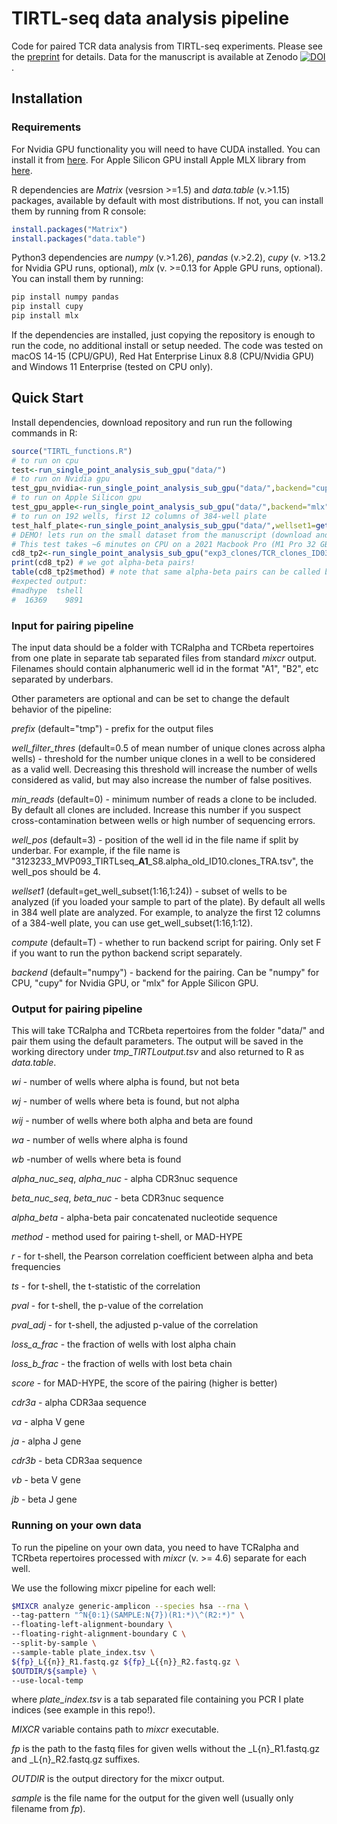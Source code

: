 # TIRTL-seq data analysis pipeline
Code for paired TCR data analysis from TIRTL-seq experiments. Please see the [preprint](https://www.biorxiv.org/content/10.1101/2024.09.16.613345v1) for details. Data for the manuscript is available at Zenodo [![DOI](https://zenodo.org/badge/DOI/10.5281/zenodo.14010377.svg)](https://doi.org/10.5281/zenodo.14010377).

## Installation
### Requirements

For Nvidia GPU functionality you will need to have CUDA installed. You can install it from [here](https://developer.nvidia.com/cuda-downloads).
For Apple Silicon GPU install Apple MLX library from [here](https://github.com/ml-explore/mlx).



R dependencies are _Matrix_ (vesrsion >=1.5) and _data.table_ (v.>1.15) packages, available by default with most distributions. If not, you can install them by running from R console:
```R
install.packages("Matrix")
install.packages("data.table")
```

Python3 dependencies are _numpy_ (v.>1.26), _pandas_ (v.>2.2), _cupy_ (v. >13.2 for Nvidia GPU runs, optional), _mlx_ (v. >=0.13 for Apple GPU runs, optional). You can install them by running:
```bash
pip install numpy pandas
pip install cupy
pip install mlx
```

If the dependencies are installed, just copying the repository is enough to run the code, no additional install or setup needed.
The code was tested on macOS 14-15 (CPU/GPU), Red Hat Enterprise Linux 8.8 (CPU/Nvidia GPU) and Windows 11 Enterprise (tested on CPU only).

## Quick Start
Install dependencies, download repository and run run the following commands in R:
```R
source("TIRTL_functions.R")
# to run on cpu
test<-run_single_point_analysis_sub_gpu("data/")
# to run on Nvidia gpu
test_gpu_nvidia<-run_single_point_analysis_sub_gpu("data/",backend="cupy")
# to run on Apple Silicon gpu
test_gpu_apple<-run_single_point_analysis_sub_gpu("data/",backend="mlx")
# to run on 192 wells, first 12 columns of 384-well plate
test_half_plate<-run_single_point_analysis_sub_gpu("data/",wellset1=get_well_subset(1:16,1:12))
# DEMO! lets run on the small dataset from the manuscript (download and unpack data from zenodo https://doi.org/10.5281/zenodo.14010377 first!)
# This test takes ~6 minutes on CPU on a 2021 Macbook Pro (M1 Pro 32 GB RAM)
cd8_tp2<-run_single_point_analysis_sub_gpu("exp3_clones/TCR_clones_ID03/",wellset1=get_well_subset(1:16,1:12),backend="numpy") # CD8 repertoire for time point 2 for COVID patient (left half of 384-well plate)
print(cd8_tp2) # we got alpha-beta pairs!
table(cd8_tp2$method) # note that same alpha-beta pairs can be called by different methods, so there are duplicates
#expected output: 
#madhype  tshell 
#  16369    9891 
```

### Input for pairing pipeline
The input data should be a folder with TCRalpha and TCRbeta repertoires from one plate in separate tab separated files from standard _mixcr_ output. Filenames should contain alphanumeric well id in the format "A1", "B2", etc separated by underbars.

Other parameters are optional and can be set to change the default behavior of the pipeline:

_prefix_ (default="tmp") - prefix for the output files

_well_filter_thres_ (default=0.5 of mean number of unique clones across alpha wells) - threshold for the number unique clones in a well to be considered as a valid well. Decreasing this threshold will increase the number of wells considered as valid, but may also increase the number of false positives.

_min_reads_ (default=0) - minimum number of reads a clone to be included. By default all clones are included. Increase this number if you suspect cross-contamination between wells or high number of sequencing errors. 

_well_pos_ (default=3) - position of the well id in the file name if split by underbar. For example, if the file name is "3123233_MVP093_TIRTLseq_**A1**_S8.alpha_old_ID10.clones_TRA.tsv", the well_pos should be 4.

_wellset1_ (default=get_well_subset(1:16,1:24)) - subset of wells to be analyzed (if you loaded your sample to part of the plate). By default all wells in 384 well plate are analyzed. For example, to analyze the first 12 columns of a 384-well plate, you can use get_well_subset(1:16,1:12).

_compute_ (default=T) - whether to run backend script for pairing. Only set F if you want to run the python backend script separately.

_backend_ (default="numpy") - backend for the pairing. Can be "numpy" for CPU, "cupy" for Nvidia GPU, or "mlx" for Apple Silicon GPU.

### Output for pairing pipeline
This will take TCRalpha and TCRbeta repertoires from the folder "data/" and pair them using the default parameters. The output will be saved in the working directory under _tmp_TIRTLoutput.tsv_ and also returned to R as _data.table_.

_wi_ - number of wells where alpha is found, but not beta

_wj_ - number of wells where beta is found, but not alpha

_wij_ - number of wells where both alpha and beta are found

_wa_ - number of wells where alpha is found

_wb_ -number of wells where beta is found

_alpha_nuc_seq_, _alpha_nuc_ - alpha CDR3nuc sequence

_beta_nuc_seq_, _beta_nuc_ - beta CDR3nuc sequence

_alpha_beta_ - alpha-beta pair concatenated nucleotide sequence

_method_ - method used for pairing t-shell, or MAD-HYPE

_r_ - for t-shell, the Pearson correlation coefficient between alpha and beta frequencies

_ts_ - for t-shell, the t-statistic of the correlation

_pval_ - for t-shell, the p-value of the correlation

_pval_adj_ - for t-shell, the adjusted p-value of the correlation

_loss_a_frac_ - the fraction of wells with lost alpha chain

_loss_b_frac_ - the fraction of wells with lost beta chain

_score_ - for MAD-HYPE, the score of the pairing (higher is better)

_cdr3a_ - alpha CDR3aa sequence

_va_ - alpha V gene

_ja_ - alpha J gene

_cdr3b_ - beta CDR3aa sequence

_vb_ - beta V gene

_jb_ - beta J gene

### Running on your own data
To run the pipeline on your own data, you need to have TCRalpha and TCRbeta repertoires processed with _mixcr_ (v. >= 4.6) separate for each well. 

We use the following mixcr pipeline for each well: 
```bash
$MIXCR analyze generic-amplicon --species hsa --rna \
--tag-pattern "^N{0:1}(SAMPLE:N{7})(R1:*)\^(R2:*)" \
--floating-left-alignment-boundary \
--floating-right-alignment-boundary C \
--split-by-sample \
--sample-table plate_index.tsv \
${fp}_L{{n}}_R1.fastq.gz ${fp}_L{{n}}_R2.fastq.gz \
$OUTDIR/${sample} \
--use-local-temp
```
where _plate_index.tsv_ is a tab separated file containing you PCR I plate indices (see example in this repo!). 

_MIXCR_ variable contains path to _mixcr_ executable.

_fp_ is the path to the fastq files for given wells without the _L{n}_R1.fastq.gz and _L{n}_R2.fastq.gz suffixes.

_OUTDIR_ is the output directory for the mixcr output.

_sample_ is the file name for the output for the given well (usually only filename from _fp_).


